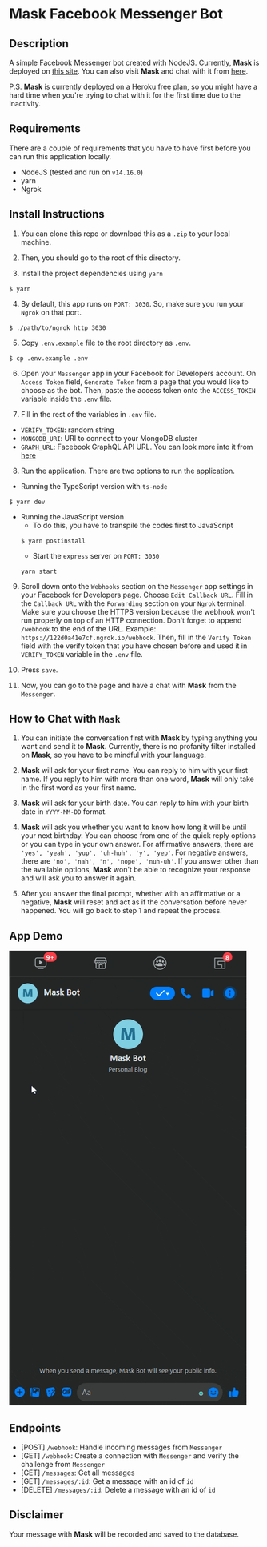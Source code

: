 # Mask Facebook Messenger Bot

## Description

A simple Facebook Messenger bot created with NodeJS. Currently, **Mask** is deployed on [this site](https://sampul-mask-bot.herokuapp.com). You can also visit **Mask** and chat with it from [here](https://www.facebook.com/Mask-Bot-101291058714028).

P.S. **Mask** is currently deployed on a Heroku free plan, so you might have a hard time when you're trying to chat with it for the first time due to the inactivity.

## Requirements

There are a couple of requirements that you have to have first before you can run this application locally.

- NodeJS (tested and run on `v14.16.0`)
- yarn
- Ngrok

## Install Instructions

1. You can clone this repo or download this as a `.zip` to your local machine.

2. Then, you should go to the root of this directory.

3. Install the project dependencies using `yarn`

```shell
$ yarn
```

4. By default, this app runs on `PORT: 3030`. So, make sure you run your `Ngrok` on that port.

```shell
$ ./path/to/ngrok http 3030
```

5. Copy `.env.example` file to the root directory as `.env`.

```shell
$ cp .env.example .env
```

6. Open your `Messenger` app in your Facebook for Developers account. On `Access Token` field, `Generate Token` from a page that you would like to choose as the bot. Then, paste the access token onto the `ACCESS_TOKEN` variable inside the `.env` file.

7. Fill in the rest of the variables in `.env` file.

- `VERIFY_TOKEN`: random string
- `MONGODB_URI`: URI to connect to your MongoDB cluster
- `GRAPH_URL`: Facebook GraphQL API URL. You can look more into it from [here](https://developers.facebook.com/docs/graph-api)

8. Run the application. There are two options to run the application.

- Running the TypeScript version with `ts-node`

```shell
$ yarn dev
```

- Running the JavaScript version
  - To do this, you have to transpile the codes first to JavaScript
  ```shell
  $ yarn postinstall
  ```
  - Start the `express` server on `PORT: 3030`
  ```shell
  yarn start
  ```

9. Scroll down onto the `Webhooks` section on the `Messenger` app settings in your Facebook for Developers page. Choose `Edit Callback URL`. Fill in the `Callback URL` with the `Forwarding` section on your `Ngrok` terminal. Make sure you choose the HTTPS version because the webhook won't run properly on top of an HTTP connection. Don't forget to append `/webhook` to the end of the URL. Example: `https://122d0a41e7cf.ngrok.io/webhook`. Then, fill in the `Verify Token` field with the verify token that you have chosen before and used it in `VERIFY_TOKEN` variable in the `.env` file.

10. Press `save`.
11. Now, you can go to the page and have a chat with **Mask** from the `Messenger`.

## How to Chat with `Mask`

1. You can initiate the conversation first with **Mask** by typing anything you want and send it to **Mask**. Currently, there is no profanity filter installed on **Mask**, so you have to be mindful with your language.

2. **Mask** will ask for your first name. You can reply to him with your first name. If you reply to him with more than one word, **Mask** will only take in the first word as your first name.

3. **Mask** will ask for your birth date. You can reply to him with your birth date in `YYYY-MM-DD` format.
4. **Mask** will ask you whether you want to know how long it will be until your next birthday. You can choose from one of the quick reply options or you can type in your own answer. For affirmative answers, there are `'yes', 'yeah', 'yup', 'uh-huh', 'y', 'yep'`. For negative answers, there are `'no', 'nah', 'n', 'nope', 'nuh-uh'`. If you answer other than the available options, **Mask** won't be able to recognize your response and will ask you to answer it again.
5. After you answer the final prompt, whether with an affirmative or a negative, **Mask** will reset and act as if the conversation before never happened. You will go back to step 1 and repeat the process.

## App Demo

![](demo-recordings/recording.gif)

## Endpoints

- [POST] `/webhook`: Handle incoming messages from `Messenger`
- [GET] `/webhook`: Create a connection with `Messenger` and verify the challenge from `Messenger`
- [GET] `/messages`: Get all messages
- [GET] `/messages/:id`: Get a message with an id of `id`
- [DELETE] `/messages/:id`: Delete a message with an id of `id`

## Disclaimer

Your message with **Mask** will be recorded and saved to the database.
